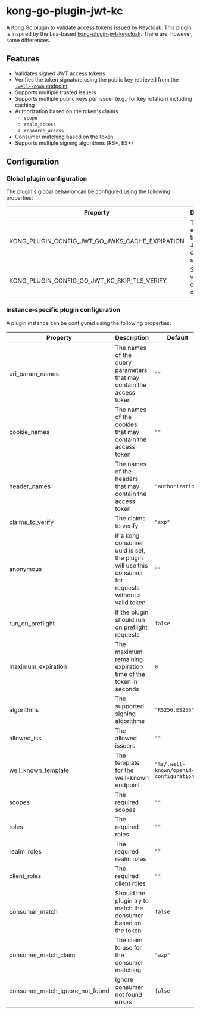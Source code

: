 # kong-go-plugin-jwt-kc

A Kong Go plugin to validate access tokens issued by Keycloak. This plugin is inspired by the
Lua-based [kong-plugin-jwt-keycloak](https://github.com/telekom-digioss/kong-plugin-jwt-keycloak). There are, however,
some differences.

## Features

- Validates signed JWT access tokens
- Verifies the token signature using the public key retrieved from the [
  `.well-known` endpoint](https://datatracker.ietf.org/doc/html/rfc5785)
- Supports multiple trusted issuers
- Supports multiple public keys per issuer (e.g., for key rotation) including caching
- Authorization based on the token's claims
    - `scope`
    - `realm_access`
    - `resource_access`
- Consumer matching based on the token
- Supports multiple signing algorithms (RS*, ES*)

## Configuration

### Global plugin configuration

The plugin's global behavior can be configured using the following properties:

| Property                                        | Description                                      | Default    |
|-------------------------------------------------|--------------------------------------------------|------------|
| KONG_PLUGIN_CONFIG_JWT_GO_JWKS_CACHE_EXPIRATION | The expiration time of the JWKS cache in seconds | `6 * 3600` |
| KONG_PLUGIN_CONFIG_GO_JWT_KC_SKIP_TLS_VERIFY    | Skip the verification of the TLS certificates    | `false`    |

### Instance-specific plugin configuration

A plugin instance can be configured using the following properties:

| Property                        | Description                                                                                          | Default                                 |
|---------------------------------|------------------------------------------------------------------------------------------------------|-----------------------------------------|
| uri_param_names                 | The names of the query parameters that may contain the access token                                  | `""`                                    |
| cookie_names                    | The names of the cookies that may contain the access token                                           | `""`                                    |
| header_names                    | The names of the headers that may contain the access token                                           | `"authorization"`                       |
| claims_to_verify                | The claims to verify                                                                                 | `"exp"`                                 |
| anonymous                       | If a kong consumer uuid is set, the plugin will use this consumer for requests without a valid token | `""`                                    |
| run_on_preflight                | If the plugin should run on preflight requests                                                       | `false`                                 |
| maximum_expiration              | The maximum remaining expiration time of the token in seconds                                        | `0`                                     |
| algorithms                      | The supported signing algorithms                                                                     | `"RS256,ES256"`                         |
| allowed_iss                     | The allowed issuers                                                                                  | `""`                                    |
| well_known_template             | The template for the well-known endpoint                                                             | `"%s/.well-known/openid-configuration"` |
| scopes                          | The required scopes                                                                                  | `""`                                    |
| roles                           | The required roles                                                                                   | `""`                                    |
| realm_roles                     | The required realm roles                                                                             | `""`                                    |
| client_roles                    | The required client roles                                                                            | `""`                                    |
| consumer_match                  | Should the plugin try to match the consumer based on the token                                       | `false`                                 |
| consumer_match_claim            | The claim to use for the consumer matching                                                           | `"azp"`                                 |
| consumer_match_ignore_not_found | Ignore consumer not found errors                                                                     | `false`                                 |
